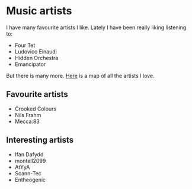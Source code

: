 # Music artists
I have many favourite artists I like. Lately I have been really liking listening to: 
- Four Tet
- Ludovico Einaudi
- Hidden Orchestra
- Emancipator 

But there is many more. [Here](https://my.mindnode.com/t9622zX2emWC3HxLNkFebMzuxWoF8PGH2MLjREpy) is a map of all the artists I love.

## Favourite artists
- Crooked Colours
- Nils Frahm
- Mecca:83

## Interesting artists
- Ifan Dafydd
- montell2099
- AtYyA
- Scann-Tec
- Entheogenic 
